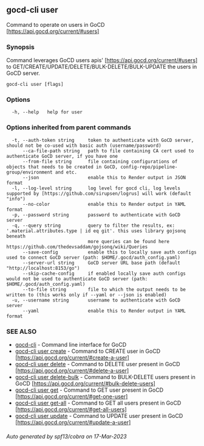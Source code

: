 ## gocd-cli user

Command to operate on users in GoCD [https://api.gocd.org/current/#users]

### Synopsis

Command leverages GoCD users apis' [https://api.gocd.org/current/#users] to 
GET/CREATE/UPDATE/DELETE/BULK-DELETE/BULK-UPDATE the users in GoCD server.

```
gocd-cli user [flags]
```

### Options

```
  -h, --help   help for user
```

### Options inherited from parent commands

```
  -t, --auth-token string     token to authenticate with GoCD server, should not be co-used with basic auth (username/password)
      --ca-file-path string   path to file containing CA cert used to authenticate GoCD server, if you have one
      --from-file string      file containing configurations of objects that needs to be created in GoCD, config-repo/pipeline-group/environment and etc.
      --json                  enable this to Render output in JSON format
  -l, --log-level string      log level for gocd cli, log levels supported by [https://github.com/sirupsen/logrus] will work (default "info")
      --no-color              enable this to Render output in YAML format
  -p, --password string       password to authenticate with GoCD server
  -q, --query string          query to filter the results, ex: '.material.attributes.type | id eq git'. this uses library gojsonq beneath
                              more queries can be found here https://github.com/thedevsaddam/gojsonq/wiki/Queries
      --save-config           enable this to locally save auth configs used to connect GoCD server (path: $HOME/.gocd/auth_config.yaml)
      --server-url string     GoCD server URL base path (default "http://localhost:8153/go")
      --skip-cache-config     if enabled locally save auth configs would not be used to authenticate GoCD server (path: $HOME/.gocd/auth_config.yaml)
      --to-file string        file to which the output needs to be written to (this works only if --yaml or --json is enabled)
  -u, --username string       username to authenticate with GoCD server
      --yaml                  enable this to Render output in YAML format
```

### SEE ALSO

* [gocd-cli](gocd-cli.md)	 - Command line interface for GoCD
* [gocd-cli user create](gocd-cli_user_create.md)	 - Command to CREATE user in GoCD [https://api.gocd.org/current/#create-a-user]
* [gocd-cli user delete](gocd-cli_user_delete.md)	 - Command to DELETE user present in GoCD [https://api.gocd.org/current/#delete-a-user]
* [gocd-cli user delete-bulk](gocd-cli_user_delete-bulk.md)	 - Command to BULK-DELETE users present in GoCD [https://api.gocd.org/current/#bulk-delete-users]
* [gocd-cli user get](gocd-cli_user_get.md)	 - Command to GET user present in GoCD [https://api.gocd.org/current/#get-one-user]
* [gocd-cli user get-all](gocd-cli_user_get-all.md)	 - Command to GET all users present in GoCD [https://api.gocd.org/current/#get-all-users]
* [gocd-cli user update](gocd-cli_user_update.md)	 - Command to UPDATE user present in GoCD [https://api.gocd.org/current/#update-a-user]

###### Auto generated by spf13/cobra on 17-Mar-2023
